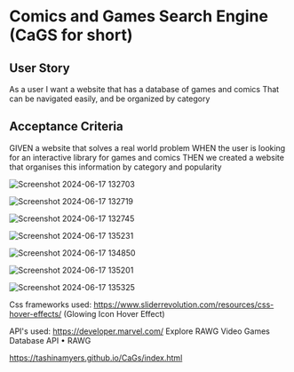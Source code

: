  # Comics and Games Search Engine (CaGS for short)

 ## User Story
 As a user 
 I want a website that has a database of games and comics
 That can be navigated easily, and be organized by category

 ## Acceptance Criteria
 GIVEN a website that solves a real world problem
 WHEN the user is looking for an interactive library for games and comics
 THEN we created a website that organises this information by category and popularity 
 
 
  
 
 
![Screenshot 2024-06-17 132703](https://github.com/TashinaMyers/CaGs/assets/167259806/30923cf1-2cca-45e9-86c4-3b047f2a2241)

![Screenshot 2024-06-17 132719](https://github.com/TashinaMyers/CaGs/assets/167259806/a8b9e283-6047-460c-81f0-7fdbe6a92100)

![Screenshot 2024-06-17 132745](https://github.com/TashinaMyers/CaGs/assets/167259806/0675957c-ed1e-4623-ac5d-de1399e84acb)

![Screenshot 2024-06-17 135231](https://github.com/TashinaMyers/CaGs/assets/167259806/5e7b6632-10e7-4524-89bc-a6400ee3fb5c)

![Screenshot 2024-06-17 134850](https://github.com/TashinaMyers/CaGs/assets/167259806/f6bf2274-0efb-4d0a-ac7d-51f1d5e4339e)

![Screenshot 2024-06-17 135201](https://github.com/TashinaMyers/CaGs/assets/167259806/bbdac58d-8ae6-483f-8369-3a2e422413ed)

![Screenshot 2024-06-17 135325](https://github.com/TashinaMyers/CaGs/assets/167259806/7435728b-8a10-45ed-a96d-f3b37722d0d5)

Css frameworks used: https://www.sliderrevolution.com/resources/css-hover-effects/ (Glowing Icon Hover Effect)

API's used: https://developer.marvel.com/  Explore RAWG Video Games Database API • RAWG

https://tashinamyers.github.io/CaGs/index.html
